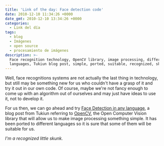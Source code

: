 ```yaml
---
title: 'Link of the day: Face detection code'
date: 2010-12-10 11:34:26 +0000
date_gmt: 2010-12-10 13:34:26 +0000
categories:
  - Link del día
tags:
  - blog
  - Imágenes
  - open source
  - procesamiento de imágenes
description: >-
  Face recognition technology, OpenCV library, image processing, different
  languages, Tukiun blog post, simple, ported, suitable, recognized, skunk.
---
```



Well, face recognitions systems are not actually the last thing in technology, but still may be something new for us who couldn't have a grasp of it and try it out in our own code. Of course, maybe we're not fancy enough to come up with an algorithm out of ourselves and may just have ideas to use it, not to develop it.

For us then, we can go ahead and try [Face Detection in any language](http://www.tutkiun.com/2010/12/face-detection-in-any-language.html), a blog post from Tukiun referring to [OpenCV](http://opencv.willowgarage.com/wiki/), the Open Computer Vision library that will allow us to make image processing something simple. It has been ported to different languages so it is sure that some of them will be suitable for us.

_I'm a recognized little skunk._
